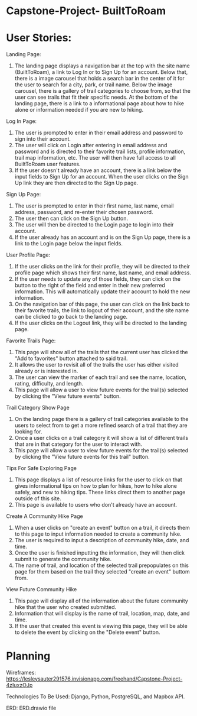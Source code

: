 # Capstone-Project- BuiltToRoam


# User Stories:

Landing Page:
1. The landing page displays a navigation bar at the top with the site name (BuiltToRoam), a link to Log In or to Sign Up for an account. Below that, there is a image carousel that holds a search bar in the center of it for the user to search for a city, park, or trail name. Below the image carousel, there is a gallery of trail categories to choose from, so that the user can see trails that fit their specific needs. At the bottom of the landing page, there is a link to a informational page about how to hike alone or information needed if you are new to hiking.

Log In Page:
1. The user is prompted to enter in their email address and password to sign into their account.
2. The user will click on Login after entering in email address and password and is directed to their favorite trail lists, profile information, trail map information, etc. The user will then have full access to all BuiltToRoam user features.
3. If the user doesn't already have an account, there is a link below the input fields to Sign Up for an account. When the user clicks on the Sign Up link they are then directed to the Sign Up page. 

Sign Up Page:
1. The user is prompted to enter in their first name, last name, email address, password, and re-enter their chosen password.
2. The user then can click on the Sign Up button.
3. The user will then be directed to the Login page to login into their account. 
4. If the user already has an account and is on the Sign Up page, there is a link to the Login page below the input fields. 

User Profile Page:
1. If the user clicks on the link for their profile, they will be directed to their profile page which shows their first name, last name, and email address.
2. If the user needs to update any of those fields, they can click on the button to the right of the field and enter in their new preferred information. This will automatically update their account to hold the new information. 
3. On the navigation bar of this page, the user can click on the link back to their favorite trails, the link to logout of their account, and the site name can be clicked to go back to the landing page. 
4. If the user clicks on the Logout link, they will be directed to the landing page. 

Favorite Trails Page:
1. This page will show all of the trails that the current user has clicked the "Add to favorites" button attached to said trail.
2. It allows the user to revisit all of the trails the user has either visited already or is interested in.
3. The user can view the marker of each trail and see the name, location, rating, difficulty, and length.
5. This page will allow a user to view future events for the trail(s) selected by clicking the "View future events" button. 

Trail Category Show Page
1. On the landing page there is a gallery of trail categories available to the users to select from to get a more refined search of a trail that they are looking for. 
2. Once a user clicks on a trail category it will show a list of different trails that are in that category for the user to interact with. 
3. This page will allow a user to view future events for the trail(s) selected by clicking the "View future events for this trail" button. 

Tips For Safe Exploring Page
1. This page displays a list of resource links for the user to click on that gives informational tips on how to plan for hikes, how to hike alone safely, and new to hiking tips. These links direct them to another page outside of this site.
3. This page is available to users who don't already have an account. 

Create A Community Hike Page
1. When a user clicks on "create an event" button on a trail, it directs them to this page to input information needed to create a community hike. 
2. The user is required to input a description of community hike, date, and time. 
3. Once the user is finished inputting the information, they will then click submit to generate the community hike. 
4. The name of trail, and location of the selected trail prepopulates on this page for them based on the trail they selected "create an event" buttom from. 

View Future Community Hike
1. This page will display all of the information about the future community hike that the user who created submitted.
2. Information that will display is the name of trail, location, map, date, and time.
3. If the user that created this event is viewing this page, they will be able to delete the event by clicking on the "Delete event" button.


# Planning

Wireframes: https://lesleysauter291576.invisionapp.com/freehand/Capstone-Project-4zIuxzOJp

Technologies To Be Used: Django, Python, PostgreSQL, and Mapbox API.

ERD:  ERD.drawio file